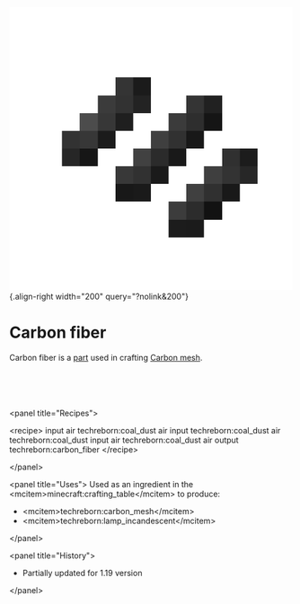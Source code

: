 ![Carbon Fiber](/media/mods/techreborn/carbon_fiber.png){.align-right width="200" query="?nolink&200"}

# Carbon fiber

Carbon fiber is a [part](/items/part) used in crafting [Carbon mesh](/items/part/carbon_mesh).

\
\
\
\
\<panel title="Recipes"\>

\<recipe\> input air techreborn:coal_dust air input techreborn:coal_dust air techreborn:coal_dust input air techreborn:coal_dust air output techreborn:carbon_fiber \</recipe\>

\</panel\>

\<panel title="Uses"\> Used as an ingredient in the \<mcitem\>minecraft:crafting_table\</mcitem\> to produce:

- \<mcitem\>techreborn:carbon_mesh\</mcitem\>
- \<mcitem\>techreborn:lamp_incandescent\</mcitem\>

\</panel\>

\<panel title="History"\>

- Partially updated for 1.19 version

\</panel\>
